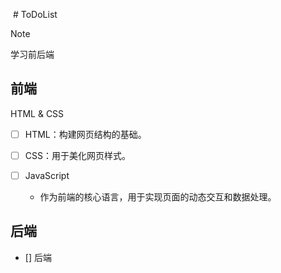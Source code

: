  # ToDoList

> [!NOTE]
> 学习前后端

## 前端

HTML & CSS
- [ ] HTML：构建网页结构的基础。
- [ ] CSS：用于美化网页样式。

- [ ] JavaScript
  - 作为前端的核心语言，用于实现页面的动态交互和数据处理。

## 后端

- [] 后端
 